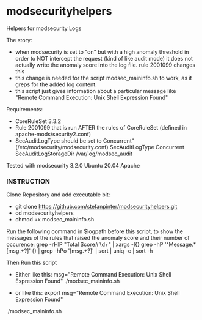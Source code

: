 # modsecurityhelpers
Helpers for modsecurity Logs

 The story:
 - when modsecurity is set to "on" but with a high anomaly threshold in order to NOT intercept the request (kind of like audit mode) it does not actually write the anomaly score into the log file.
   rule 2001099 changes this
 - this change is needed for the script modsec_maininfo.sh to work, as it greps for the added log content.
 - this script just gives information about a particular message like "Remote Command Execution: Unix Shell Expression Found"

 Requirements:
 - CoreRuleSet 3.3.2
 - Rule 2001099 that is run AFTER the rules of CoreRuleSet (defined in apache-mods/security2.conf)
 - SecAuditLogType should be set to Concurrent" (/etc/modsecurity/modsecurity.conf)
     SecAuditLogType Concurrent
     SecAuditLogStorageDir /var/log/modsec_audit

 Tested with modsecurity 3.2.0
 Ubuntu 20.04
 Apache


### INSTRUCTION ###

 Clone Repository and add executable bit:
 - git clone https://github.com/stefanpinter/modsecurityhelpers.git
 - cd modsecurityhelpers
 - chmod +x modsec_maininfo.sh

 Run the following command in $logpath before this script, to show the messages of the rules that raised the anomaly score and their number of occurence:
 grep -rHlP "Total Score:\ \d+" | xargs -I{} grep -hP '^Message.*\[msg.+?\]' {} | grep -hPo '\[msg.+?\]' | sort | uniq -c | sort -h

 Then Run this script
- Either like this:
 msg="Remote Command Execution: Unix Shell Expression Found" ./modsec_maininfo.sh

- or like this:
 export msg="Remote Command Execution: Unix Shell Expression Found"

 ./modsec_maininfo.sh
